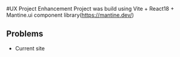 #UX Project Enhancement 
Project was build using Vite + React18 + Mantine.ui component library(https://mantine.dev/)

## Problems
- Current site
